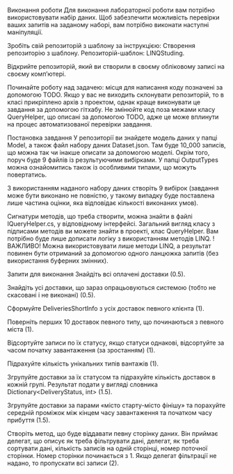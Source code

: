 Виконання роботи
Для виконання лабораторної роботи вам потрібно використовувати набір даних. Щоб забезпечити можливість перевірки ваших запитів на заданому наборі, вам потрібно виконати наступні маніпуляції.

Зробіть свій репозиторій з шаблону за інструкцією: Створення репозиторію з шаблону. Репозиторій-шаблон: LINQStuding.

Відкрийте репозиторій, який ви створили в своєму обліковому записі на своєму комп’ютері.

Починайте роботу над задачею: місця для написання коду позначені за допомогою TODO. Якщо у вас не виходить склонувати репозиторій, то в класі прикріплено архів з проектом, однак краще виконувати це завдання за допомогою гітхабу. Не змінюйте код поза межами класу QueryHelper, що описані за допомогою TODO, адже це може вплинути на процес автоматизованої перевірки завдання.

Постановка завдання
У репозиторії ви знайдете модель даних у папці Model, а також файл набору даних Dataset.json. Там буде 10_000 записів, що можна так чи інакше описати за допомогою моделі. Окрім того, поруч буде 9 файлів із результуючими вибірками. У папці OutputTypes можна ознайомитись також із особливими типами, що можуть повертатись.

З використанням наданого набору даних створіть 9 вибірок (завдання може бути виконано не повністю, у такому випадку буде поставлена лише частина оцінки, яка відповідає кількості виконаних умов).

Сигнатури методів, що треба створити, можна знайти в файлі IQueryHelper.cs, у відповідному інтерфейсі. Загальний вигляд класу з підписами методів ви можете знайти в проекті, клас QueryHelper. Вам потрібно буде лише дописати логіку з використанням методів LINQ. !ВАЖЛИВО! Можна використовувати лише методи LINQ, а результат повинен бути отриманий за допомогою одного ланцюжка запитів (без використання буферних змінних).

Запити для виконання
Знайдіть всі оплачені доставки (0.5).

Знайдіть усі доставки, що зараз опрацьовуються системою (тобто не скасовані і не виконані) (0.5).

Сформуйте DeliveriesShortInfo з усіх доставок певного клієнта (1).

Поверніть перших 10 доставок певного типу, що починаються з певного міста (1).

Відсортуйте записи по їх статусу, якщо статуси однакові, відсортуйте за часом початку завантаження (за зростанням) (1).

Підрахуйте кількість унікальних типів вантажів (1).

Згрупуйте доставки за їх статусом та підрахуйте кількість доставок в кожній групі. Результат подати у вигляді словника Dictionary<DeliveryStatus, int> (1.5).

Згрупуйте доставки за парами «місто старту-місто фінішу» та порахуйте середній проміжок між кінцем часу завантаження та початком часу прибуття (1.5).

Створіть метод, що буде віддавати певну сторінку даних. Він приймає делегат, що описує як треба фільтрувати дані, делегат, як треба сортувати дані, кількість записів на одній сторінці, номер поточної сторінки. Номер сторінки починається з 1. Якщо делегат фільтрації не надано, то пропускати всі записи (2).
